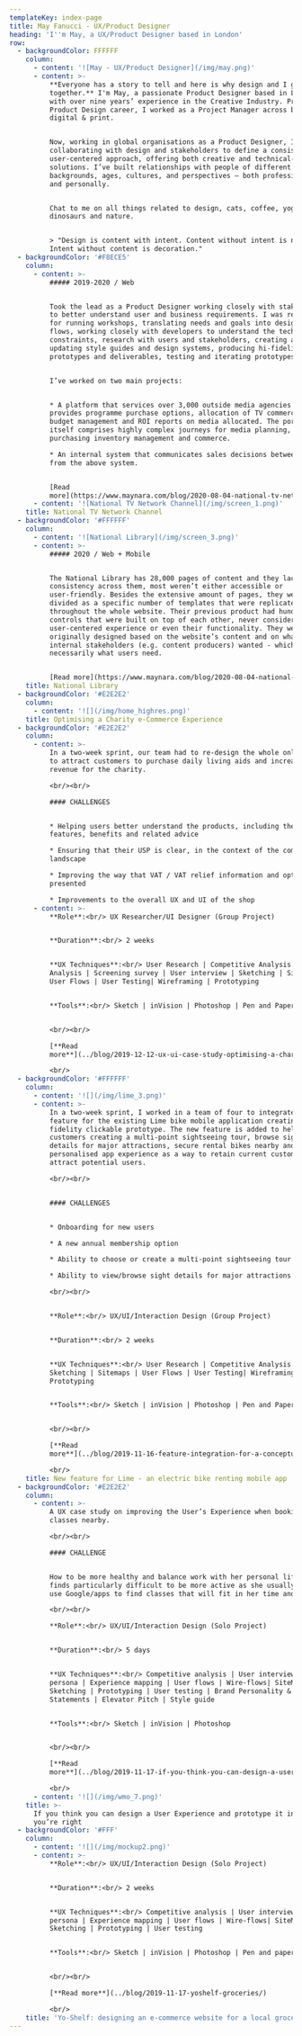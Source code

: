 ```yaml
---
templateKey: index-page
title: May Fanucci - UX/Product Designer
heading: 'I''m May, a UX/Product Designer based in London'
row:
  - backgroundColor: FFFFFF
    column:
      - content: '![May - UX/Product Designer](/img/may.png)'
      - content: >-
          **Everyone has a story to tell and here is why design and I go well
          together.** I'm May, a passionate Product Designer based in London
          with over nine years’ experience in the Creative Industry. Prior to my
          Product Design career, I worked as a Project Manager across broadcast,
          digital & print. 


          Now, working in global organisations as a Product Designer, I've been
          collaborating with design and stakeholders to define a consistent and
          user-centered approach, offering both creative and technical-based
          solutions. I’ve built relationships with people of different
          backgrounds, ages, cultures, and perspectives – both professionally
          and personally. 


          Chat to me on all things related to design, cats, coffee, yoga,
          dinosaurs and nature.


          > "Design is content with intent. Content without intent is noise.
          Intent without content is decoration."
  - backgroundColor: '#F8ECE5'
    column:
      - content: >-
          ##### 2019-2020 / Web


          Took the lead as a Product Designer working closely with stakeholders
          to better understand user and business requirements. I was responsible
          for running workshops, translating needs and goals into designs and
          flows, working closely with developers to understand the tech
          constraints, research with users and stakeholders, creating and
          updating style guides and design systems, producing hi-fidelity
          prototypes and deliverables, testing and iterating prototypes.


          I’ve worked on two main projects:


          * A platform that services over 3,000 outside media agencies and
          provides programme purchase options, allocation of TV commercials,
          budget management and ROI reports on media allocated. The portal
          itself comprises highly complex journeys for media planning,
          purchasing inventory management and commerce. 

          * An internal system that communicates sales decisions between teams
          from the above system.


          [Read
          more](https://www.maynara.com/blog/2020-08-04-national-tv-network-channel/)
      - content: '![National TV Network Channel](/img/screen_1.png)'
    title: National TV Network Channel
  - backgroundColor: '#FFFFFF'
    column:
      - content: '![National Library](/img/screen_3.png)'
      - content: >-
          ##### 2020 / Web + Mobile


          The National Library has 28,000 pages of content and they lack
          consistency across them, most weren’t either accessible or
          user-friendly. Besides the extensive amount of pages, they were
          divided as a specific number of templates that were replicated
          throughout the whole website. Their previous product had hundreds of
          controls that were built on top of each other, never considering a
          user-centered experience or even their functionality. They were
          originally designed based on the website’s content and on what
          internal stakeholders (e.g. content producers) wanted - which is not
          necessarily what users need.


          [Read more](https://www.maynara.com/blog/2020-08-04-national-library/)
    title: National Library
  - backgroundColor: '#E2E2E2'
    column:
      - content: '![](/img/home_highres.png)'
    title: Optimising a Charity e-Commerce Experience
  - backgroundColor: '#E2E2E2'
    column:
      - content: >-
          In a two-week sprint, our team had to re-design the whole online shop
          to attract customers to purchase daily living aids and increase the
          revenue for the charity.

          <br/><br/>

          #### CHALLENGES


          * Helping users better understand the products, including their
          features, benefits and related advice

          * Ensuring that their USP is clear, in the context of the competitive
          landscape

          * Improving the way that VAT / VAT relief information and options are
          presented 

          * Improvements to the overall UX and UI of the shop
      - content: >-
          **Role**:<br/> UX Researcher/UI Designer (Group Project)


          **Duration**:<br/> 2 weeks


          **UX Techniques**:<br/> User Research | Competitive Analysis | Data
          Analysis | Screening survey | User interview | Sketching | Sitemaps |
          User Flows | User Testing| Wireframing | Prototyping


          **Tools**:<br/> Sketch | inVision | Photoshop | Pen and Paper


          <br/><br/>

          [**Read
          more**](../blog/2019-12-12-ux-ui-case-study-optimising-a-charity-e-commerce-experience/)

          <br/>
  - backgroundColor: '#FFFFFF'
    column:
      - content: '![](/img/lime_3.png)'
      - content: >-
          In a two-week sprint, I worked in a team of four to integrate a new
          feature for the existing Lime bike mobile application creating a high
          fidelity clickable prototype. The new feature is added to help
          customers creating a multi-point sightseeing tour, browse sight
          details for major attractions, secure rental bikes nearby and a more
          personalised app experience as a way to retain current customers and
          attract potential users.

          <br/><br/>


          #### CHALLENGES


          * Onboarding for new users 

          * A new annual membership option

          * Ability to choose or create a multi-point sightseeing tour

          * Ability to view/browse sight details for major attractions

          <br/><br/>


          **Role**:<br/> UX/UI/Interaction Design (Group Project)


          **Duration**:<br/> 2 weeks


          **UX Techniques**:<br/> User Research | Competitive Analysis |
          Sketching | Sitemaps | User Flows | User Testing| Wireframing |
          Prototyping


          **Tools**:<br/> Sketch | inVision | Photoshop | Pen and Paper


          <br/><br/>

          [**Read
          more**](../blog/2019-11-16-feature-integration-for-a-conceptual-bike-sharing-mobile-application/)

          <br/>
    title: New feature for Lime - an electric bike renting mobile app
  - backgroundColor: '#E2E2E2'
    column:
      - content: >-
          A UX case study on improving the User’s Experience when booking gym
          classes nearby.

          <br/><br/>

          #### CHALLENGE


          How to be more healthy and balance work with her personal life but
          finds particularly difficult to be more active as she usually needs to
          use Google/apps to find classes that will fit in her time and budget.

          <br/><br/>

          **Role**:<br/> UX/UI/Interaction Design (Solo Project)


          **Duration**:<br/> 5 days


          **UX Techniques**:<br/> Competitive analysis | User interviews | User
          persona | Experience mapping | User flows | Wire-flows| SiteMap |
          Sketching | Prototyping | User testing | Brand Personality &
          Statements | Elevator Pitch | Style guide


          **Tools**:<br/> Sketch | inVision | Photoshop


          <br/><br/>

          [**Read
          more**](../blog/2019-11-17-if-you-think-you-can-design-a-user-experience-and-prototype-it-in-5-days-you’re-right/)

          <br/>
      - content: '![](/img/wmo_7.png)'
    title: >-
      If you think you can design a User Experience and prototype it in 5 days,
      you’re right
  - backgroundColor: '#FFF'
    column:
      - content: '![](/img/mockup2.png)'
      - content: >-
          **Role**:<br/> UX/UI/Interaction Design (Solo Project)


          **Duration**:<br/> 2 weeks


          **UX Techniques**:<br/> Competitive analysis | User interviews | User
          persona | Experience mapping | User flows | Wire-flows| SiteMap |
          Sketching | Prototyping | User testing


          **Tools**:<br/> Sketch | inVision | Photoshop | Pen and paper


          <br/><br/>

          [**Read more**](../blog/2019-11-17-yoshelf-groceries/)

          <br/>
    title: 'Yo-Shelf: designing an e-commerce website for a local groceries shop'
---
```


